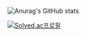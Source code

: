 ![Anurag's GitHub stats](https://github-readme-stats.vercel.app/api?username=SUNMI-KIM&show_icons=true&theme=radical)

[![Solved.ac프로필](http://mazassumnida.wtf/api/generate_badge?boj=hariaus)](https://solved.ac/hariaus)
